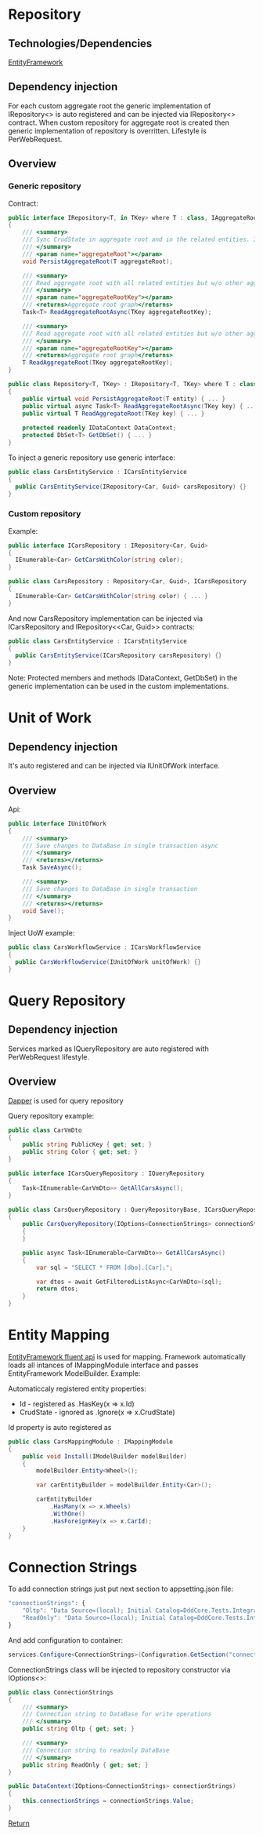 # Repository
## Technologies/Dependencies
[EntityFramework][0]

## Dependency injection
For each custom aggregate root the generic implementation of IRepository<> is auto registered and can be injected via IRepository<> contract. When custom repository for aggregate root is created then generic implementation of repository is overritten. Lifestyle is PerWebRequest.

## Overview
### Generic repository

Contract:
```csharp
public interface IRepository<T, in TKey> where T : class, IAggregateRootEntity<TKey>
{
    /// <summary>
    /// Sync CrudState in aggregate root and in the related entities. If graph contains links to other aggregate roots they will be skipped.
    /// </summary>
    /// <param name="aggregateRoot"></param>
    void PersistAggregateRoot(T aggregateRoot);

    /// <summary>
    /// Read aggregate root with all related entities but w/o other aggregate roots.
    /// </summary>
    /// <param name="aggregateRootKey"></param>
    /// <returns>Aggregate root graph</returns>
    Task<T> ReadAggregateRootAsync(TKey aggregateRootKey);

    /// <summary>
    /// Read aggregate root with all related entities but w/o other aggregate roots.
    /// </summary>
    /// <param name="aggregateRootKey"></param>
    /// <returns>Aggregate root graph</returns>
    T ReadAggregateRoot(TKey aggregateRootKey);
}
```
```csharp
public class Repository<T, TKey> : IRepository<T, TKey> where T : class, IAggregateRootEntity<TKey>
{    
    public virtual void PersistAggregateRoot(T entity) { ... }
    public virtual async Task<T> ReadAggregateRootAsync(TKey key) { ... }
    public virtual T ReadAggregateRoot(TKey key) { ... }
    
    protected readonly IDataContext DataContext;
    protected DbSet<T> GetDbSet() { ... }
}
```

To inject a generic repository use generic interface:

```csharp
public class CarsEntityService : ICarsEntityService
{
  public CarsEntityService(IRepository<Car, Guid> carsRepository) {}
}
```

### Custom repository

Example:
```csharp
public interface ICarsRepository : IRepository<Car, Guid>
{
  IEnumerable<Car> GetCarsWithColor(string color);
}
```
```csharp
public class CarsRepository : Repository<Car, Guid>, ICarsRepository
{
  IEnumerable<Car> GetCarsWithColor(string color) { ... }
}
```

And now CarsRepository implementation can be injected via ICarsRepository and IRepository<<Car, Guid>> contracts:

```csharp
public class CarsEntityService : ICarsEntityService
{
  public CarsEntityService(ICarsRepository carsRepository) {}
}
```

Note: Protected members and methods (DataContext, GetDbSet) in the generic implementation can be used in the custom implementations.

# Unit of Work

## Dependency injection
It's auto registered and can be injected via IUnitOfWork interface.

## Overview

Api:

```csharp
public interface IUnitOfWork
{
    /// <summary>
    /// Save changes to DataBase in single transaction async
    /// </summary>
    /// <returns></returns>
    Task SaveAsync();

    /// <summary>
    /// Save changes to DataBase in single transaction
    /// </summary>
    /// <returns></returns>
    void Save();
}
```

Inject UoW example:

```csharp
public class CarsWorkflowService : ICarsWorkflowService
{
  public CarsWorkflowService(IUnitOfWork unitOfWork) {}
}
```

# Query Repository

## Dependency injection
Services marked as IQueryRepository are auto registered with PerWebRequest lifestyle.

## Overview
[Dapper][1] is used for query repository

Query repository example:
```csharp
public class CarVmDto
{
    public string PublicKey { get; set; }
    public string Color { get; set; }
}
```
```csharp
public interface ICarsQueryRepository : IQueryRepository
{
    Task<IEnumerable<CarVmDto>> GetAllCarsAsync();
}
```
```csharp
public class CarsQueryRepository : QueryRepositoryBase, ICarsQueryRepository
{
    public CarsQueryRepository(IOptions<ConnectionStrings> connectionStrings) : base(connectionStrings)
    {
    }

    public async Task<IEnumerable<CarVmDto>> GetAllCarsAsync()
    {
        var sql = "SELECT * FROM [dbo].[Car];";

        var dtos = await GetFilteredListAsync<CarVmDto>(sql);
        return dtos;
    }
}
```

# Entity Mapping

[EntityFramework fluent api][3] is used for mapping.
Framework automatically loads all intances of IMappingModule interface and passes EntityFramework ModelBuilder. Example:

Automaticcaly registered entity properties:
* Id - registered as .HasKey(x => x.Id)
* CrudState - ignored as .Ignore(x => x.CrudState)

Id property is auto registered as 

```csharp
public class CarsMappingModule : IMappingModule
{
    public void Install(IModelBuilder modelBuilder)
    {
        modelBuilder.Entity<Wheel>();

        var carEntityBuilder = modelBuilder.Entity<Car>();

        carEntityBuilder
            .HasMany(x => x.Wheels)
            .WithOne()
            .HasForeignKey(x => x.CarId);
    }
}
```

# Connection Strings
To add connection strings just put next section to appsetting.json file:

```javascript
"connectionStrings": {
    "Oltp": "Data Source=(local); Initial Catalog=DddCore.Tests.Integration.Database; Integrated Security=SSPI;",
    "ReadOnly": "Data Source=(local); Initial Catalog=DddCore.Tests.Integration.Database; Integrated Security=SSPI;"
}
```
And add configuration to container:
```csharp
services.Configure<ConnectionStrings>(Configuration.GetSection("connectionStrings"));
```
ConnectionStrings class will be injected to repository constructor via IOptions<>:

```csharp
public class ConnectionStrings
{
    /// <summary>
    /// Connection string to DataBase for write operations
    /// </summary>
    public string Oltp { get; set; }

    /// <summary>
    /// Connection string to readonly DataBase
    /// </summary>
    public string ReadOnly { get; set; }
}
```
```csharp
public DataContext(IOptions<ConnectionStrings> connectionStrings)
{
    this.connectionStrings = connectionStrings.Value;
}
```

[Return][2]

[0]: https://docs.microsoft.com/en-us/ef/core/
[1]: https://github.com/StackExchange/dapper-dot-net
[2]: https://github.com/Alexander-Shein/DddCore/blob/net-core/README.md
[3]: https://msdn.microsoft.com/en-us/library/jj591617(v=vs.113).aspx



